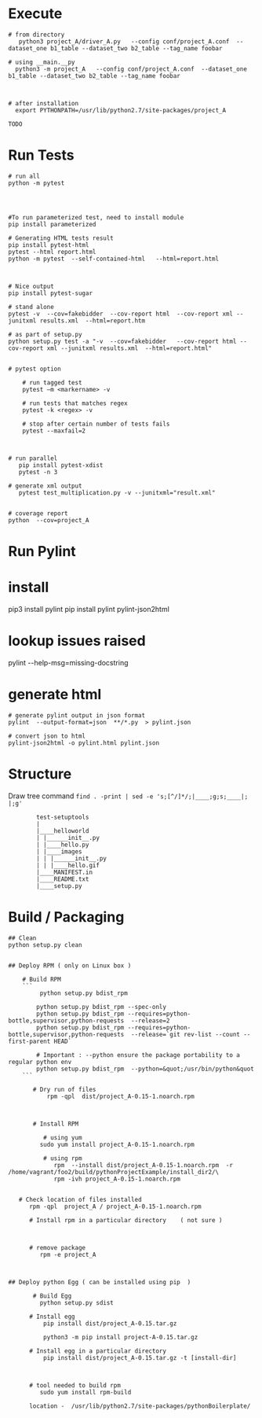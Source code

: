 

# Execute  
 
    # from directory 
       python3 project_A/driver_A.py   --config conf/project_A.conf  --dataset_one b1_table --dataset_two b2_table --tag_name foobar
  
    # using __main.__py
      python3 -m project_A   --config conf/project_A.conf  --dataset_one b1_table --dataset_two b2_table --tag_name foobar



    # after installation 
      export PYTHONPATH=/usr/lib/python2.7/site-packages/project_A

    TODO 




# Run Tests 
    # run all 
    python -m pytest




    #To run parameterized test, need to install module 
    pip install parameterized

    # Generating HTML tests result
    pip install pytest-html
    pytest --html report.html
    python -m pytest  --self-contained-html   --html=report.html



    # Nice output 
    pip install pytest-sugar

    # stand alone 
    pytest -v  --cov=fakebidder  --cov-report html  --cov-report xml --junitxml results.xml  --html=report.htm 

    # as part of setup.py 
    python setup.py test -a "-v  --cov=fakebidder   --cov-report html --cov-report xml --junitxml results.xml  --html=report.html"


    # pytest option 
       
        # run tagged test 
        pytest –m <markername> -v 

        # run tests that matches regex
        pytest -k <regex> -v
 
        # stop after certain number of tests fails 
        pytest --maxfail=2
 
        

    # run parallel 
       pip install pytest-xdist
       pytest -n 3

    # generate xml output 
       pytest test_multiplication.py -v --junitxml="result.xml"   
    

    # coverage report 
    python  --cov=project_A








# Run Pylint 

   # install 
   pip3 install pylint
   pip install pylint pylint-json2html

   # lookup issues raised 
   pylint --help-msg=missing-docstring


   # generate html 
    # generate pylint output in json format 
    pylint  --output-format=json  **/*.py  > pylint.json
    
    # convert json to html 
    pylint-json2html -o pylint.html pylint.json






   

# Structure 

   Draw tree command 
   ```find . -print | sed -e 's;[^/]*/;|____;g;s;____|; |;g' ```

            test-setuptools
            |
            |____helloworld
            | |______init__.py
            | |____hello.py
            | |____images
            | | |______init__.py
            | | |____hello.gif
            |____MANIFEST.in
            |____README.txt
            |____setup.py


# Build / Packaging 


    ## Clean 
    python setup.py clean


    ## Deploy RPM ( only on Linux box ) 
	
	    # Build RPM 
	    ```
	         python setup.py bdist_rpm 
	
	        python setup.py bdist_rpm --spec-only  
	        python setup.py bdist_rpm --requires=python-bottle,supervisor,python-requests  --release=2
	        python setup.py bdist_rpm --requires=python-bottle,supervisor,python-requests  --release=`git rev-list --count --first-parent HEAD`
	
	        # Important : --python ensure the package portability to a regular python env
	        python setup.py bdist_rpm  --python=&quot;/usr/bin/python&quot
	    ```

           # Dry run of files 
               rpm -qpl  dist/project_A-0.15-1.noarch.rpm

	
	
           # Install RPM

              # using yum 
	         sudo yum install project_A-0.15-1.noarch.rpm
	
              # using rpm 
                 rpm  --install dist/project_A-0.15-1.noarch.rpm  -r /home/vagrant/foo2/build/pythonProjectExample/install_dir2/\
                 rpm -ivh project_A-0.15-1.noarch.rpm


	   # Check location of files installed 
	      rpm -qpl  project_A / project_A-0.15-1.noarch.rpm
	
          # Install rpm in a particular directory    ( not sure ) 
            


          # remove package 
             rpm -e project_A



    ## Deploy python Egg ( can be installed using pip  ) 
	
           # Build Egg 
             python setup.py sdist
        
          # Install egg 
              pip install dist/project_A-0.15.tar.gz

              python3 -m pip install project-A-0.15.tar.gz

          # Install egg in a particular directory  
              pip install dist/project_A-0.15.tar.gz -t [install-dir]


        
          # tool needed to build rpm 
             sudo yum install rpm-build
        
          location -  /usr/lib/python2.7/site-packages/pythonBoilerplate/




